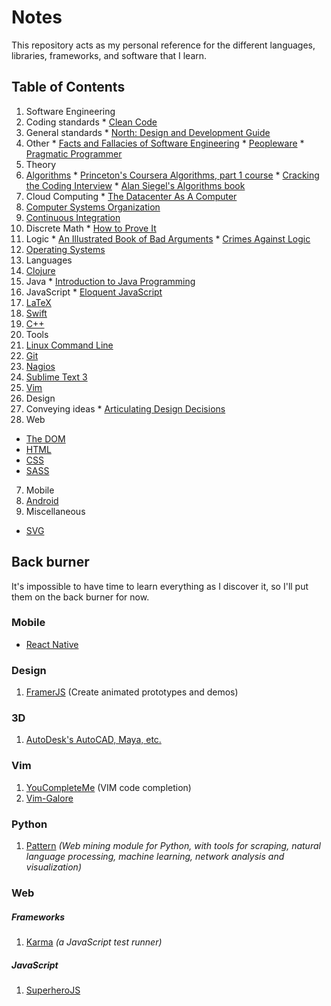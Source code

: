 # Notes

This repository acts as my personal reference for the different languages, libraries, frameworks, and software that I learn.

## Table of Contents

1. Software Engineering
  1. Coding standards
    * [Clean Code](CodingStandards/CleanCode-1.md)
  2. General standards
    * [North: Design and Development Guide](NorthDesignAndDevelopment-1.md)
  3. Other
    * [Facts and Fallacies of Software Engineering](SoftwareEngineering/FactsAndFallaciesofSoftwareEngineering.md)
    * [Peopleware](SoftwareEngineering/Peopleware.md)
    * [Pragmatic Programmer](SoftwareEngineering/PragmaticProgrammer.md)
2. Theory
  1. [Algorithms](Algorithms/)
    * [Princeton's Coursera Algorithms, part 1 course](Algorithms/AlgoPt1-1.md)
    * [Cracking the Coding Interview](Algorithms/CTCI-1.md)
    * [Alan Siegel's Algorithms book](Algorithms/SiegelChapter1.md)
  2. Cloud Computing
    * [The Datacenter As A Computer](CloudComputing/TheDatacenterAsAComputer.md)
  3. [Computer Systems Organization](ComputerSystemsOrganization/)
  4. [Continuous Integration](ContinuousIntegration/)
  5. Discrete Math
    * [How to Prove It](DiscreteMath/HowToProveIt.md)
  6. Logic
    * [An Illustrated Book of Bad Arguments](Logic/AnIllustratedBookOfBadArguments.md)
    * [Crimes Against Logic](Logic/CrimesAgainstLogic.md)
  7. [Operating Systems](OperatingSystems/)
3. Languages
  1. [Clojure](Clojure/)
  2. Java
    * [Introduction to Java Programming](Java/IntroToProgramming/)
  3. JavaScript
    * [Eloquent JavaScript](JavaScript/EloquentJavaScript/)
  4. [LaTeX](LaTeX/)
  5. [Swift](Swift/)
  6. [C++](C++.md)
4. Tools
  1. [Linux Command Line](CLI/)
  2. [Git](Git/)
  3. [Nagios](CloudComputing/NagiosCore.md)
  4. [Sublime Text 3](SublimeText3/)
  5. [Vim](Vim.md)
5. Design
  1. Conveying ideas
    * [Articulating Design Decisions](Design/ArticulatingDesignDecisions.md)
6. Web
  * [The DOM](WebTechnologies/DomEnlightenment-1.md)
  * [HTML](WebTechnologies/HTML.md)
  * [CSS](WebTechnologies/CSS.md)
  * [SASS](WebTechnologies/SASS.md)
7. Mobile
  1. [Android](Android/)
8. Miscellaneous
  * [SVG](SVG/)

## Back burner

It's impossible to have time to learn everything as I discover it, so I'll put them on the back burner for now.

### Mobile

* [React Native](https://facebook.github.io/react-native/docs/getting-started.html#content)

### Design

1. [FramerJS](http://framerjs.com/) (Create animated prototypes and demos)

### 3D

1. [AutoDesk's AutoCAD, Maya, etc.](http://au.autodesk.com/au-online/overview?mktvar004=661084&internalc=true)

### Vim

1. [YouCompleteMe](https://github.com/Valloric/YouCompleteMe) (VIM code completion)
2. [Vim-Galore](https://github.com/mhinz/vim-galore)

### Python

1. [Pattern](https://github.com/clips/pattern) *(Web mining module for Python, with tools for scraping, natural language processing, machine learning, network analysis and visualization)*

### Web

##### Frameworks

1. [Karma](https://karma-runner.github.io/0.13/index.html) *(a JavaScript test runner)*

##### JavaScript

1. [SuperheroJS](http://superherojs.com/)
